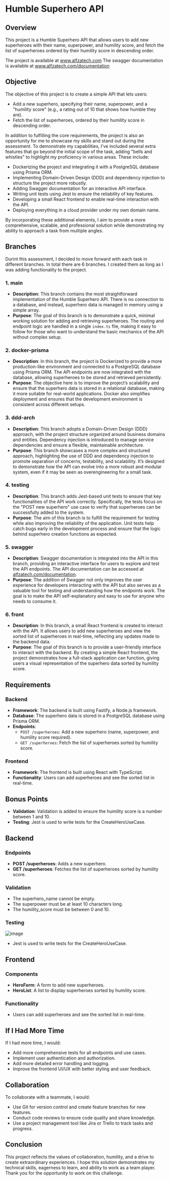 
# Humble Superhero API

## Overview

This project is a Humble Superhero API that allows users to add new superheroes with their name, superpower, and humility score, and fetch the list of superheroes ordered by their humility score in descending order. 

The project is available at www.alfzatech.com
The swagger documentation is available at www.alfzatech.com/documentation 


## Objective

The objective of this project is to create a simple API that lets users:

-   Add a new superhero, specifying their name, superpower, and a "humility score" (e.g., a rating out of 10 that shows how humble they are).
-   Fetch the list of superheroes, ordered by their humility score in descending order.

In addition to fulfilling the core requirements, the project is also an opportunity for me to showcase my skills and stand out during the assessment. To demonstrate my capabilities, I’ve included several extra features that go beyond the initial scope of the task, adding "bells and whistles" to highlight my proficiency in various areas. These include:

-   Dockerizing the project and integrating it with a PostgreSQL database using Prisma ORM.
-   Implementing Domain-Driven Design (DDD) and dependency injection to structure the project more robustly.
-   Adding Swagger documentation for an interactive API interface.
-   Writing unit tests using Jest to ensure the reliability of key features.
-   Developing a small React frontend to enable real-time interaction with the API.
- Deploying everything in a cloud provider under my own domain name.

By incorporating these additional elements, I aim to provide a more comprehensive, scalable, and professional solution while demonstrating my ability to approach a task from multiple angles.

## Branches
Durint this assessment, I decided to move forward with each task in different branches. In total there are 6 branches. I created them as long as I was adding functionality to the project. 

### 1. **main**

-   **Description**: This branch contains the most straightforward implementation of the Humble Superhero API. There is no connection to a database, and instead, superhero data is managed in memory using a simple array.
-   **Purpose**: The goal of this branch is to demonstrate a quick, minimal working solution for adding and retrieving superheroes. The routing and endpoint logic are handled in a single `index.ts` file, making it easy to follow for those who want to understand the basic mechanics of the API without complex setup.

### 2. **docker-prisma**

-   **Description**: In this branch, the project is Dockerized to provide a more production-like environment and connected to a PostgreSQL database using Prisma ORM. The API endpoints are now integrated with the database, allowing superheroes to be stored and retrieved persistently.
-   **Purpose**: The objective here is to improve the project’s scalability and ensure that the superhero data is stored in a relational database, making it more suitable for real-world applications. Docker also simplifies deployment and ensures that the development environment is consistent across different setups.

### 3. **ddd-arch**

-   **Description**: This branch adopts a Domain-Driven Design (DDD) approach, with the project structure organized around business domains and entities. Dependency injection is introduced to manage service dependencies and ensure a flexible, maintainable architecture.
-   **Purpose**: This branch showcases a more complex and structured approach, highlighting the use of DDD and dependency injection to promote separation of concerns, testability, and scalability. It’s designed to demonstrate how the API can evolve into a more robust and modular system, even if it may be seen as overengineering for a small task.

### 4. **testing**

-   **Description**: This branch adds Jest-based unit tests to ensure that key functionalities of the API work correctly. Specifically, the tests focus on the "POST new superhero" use case to verify that superheroes can be successfully added to the system.
-   **Purpose**: The aim of this branch is to fulfill the requirement for testing while also improving the reliability of the application. Unit tests help catch bugs early in the development process and ensure that the logic behind superhero creation functions as expected.

### 5. **swagger**

-   **Description**: Swagger documentation is integrated into the API in this branch, providing an interactive interface for users to explore and test the API endpoints. The API documentation can be accessed at [alfzatech.com/documentation](http://alfzatech.com/documentation).
-   **Purpose**: The addition of Swagger not only improves the user experience for developers interacting with the API but also serves as a valuable tool for testing and understanding how the endpoints work. The goal is to make the API self-explanatory and easy to use for anyone who needs to consume it.

### 6. **front**

-   **Description**: In this branch, a small React frontend is created to interact with the API. It allows users to add new superheroes and view the sorted list of superheroes in real-time, reflecting any updates made to the backend data.
-   **Purpose**: The goal of this branch is to provide a user-friendly interface to interact with the backend. By creating a simple React frontend, the project demonstrates how a full-stack application can function, giving users a visual representation of the superhero data sorted by humility score.

## Requirements

### Backend

-   **Framework**: The backend is built using Fastify, a Node.js framework.
-   **Database**: The superhero data is stored in a PostgreSQL database using Prisma ORM.
-   **Endpoints**:
    -   `POST /superheroes`: Add a new superhero (name, superpower, and humility score required).
    -   `GET /superheroes`: Fetch the list of superheroes sorted by humility score.

### Frontend

-   **Framework**: The frontend is built using React with TypeScript.
-   **Functionality**: Users can add superheroes and see the sorted list in real-time.

## Bonus Points

-   **Validation**: Validation is added to ensure the humility score is a number between 1 and 10.
-   **Testing**: Jest is used to write tests for the  CreateHeroUseCase.

## Backend

### Endpoints

-   **POST /superheroes**: Adds a new superhero.
-   **GET /superheroes**: Fetches the list of superheroes sorted by humility score.

### Validation

-   The  superhero_name  cannot be empty.
-   The  superpower  must be at least 10 characters long.
-   The  humility_score  must be between 0 and 10.

### Testing
![image](https://github.com/user-attachments/assets/4b84c92c-3eb3-4e3b-b821-0d6a9b217aae)

-   Jest is used to write tests for the  CreateHeroUseCase.

## Frontend

### Components

-   **HeroForm**: A form to add new superheroes.
-   **HeroList**: A list to display superheroes sorted by humility score.

### Functionality

-   Users can add superheroes and see the sorted list in real-time.

## If I Had More Time

If I had more time, I would:

-   Add more comprehensive tests for all endpoints and use cases.
-   Implement user authentication and authorization.
-   Add more detailed error handling and logging.
-   Improve the frontend UI/UX with better styling and user feedback.

## Collaboration

To collaborate with a teammate, I would:

-   Use Git for version control and create feature branches for new features.
-   Conduct code reviews to ensure code quality and share knowledge.
-   Use a project management tool like Jira or Trello to track tasks and progress.


## Conclusion

This project reflects the values of collaboration, humility, and a drive to create extraordinary experiences. I hope this solution demonstrates my technical skills, eagerness to learn, and ability to work as a team player. Thank you for the opportunity to work on this challenge.
